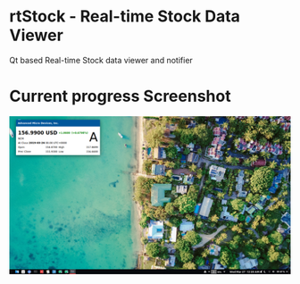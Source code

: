 # rtStock - Real-time Stock Data Viewer
Qt based Real-time Stock data viewer and notifier

# Current progress Screenshot
![alt text](Data/screenshot.png)


